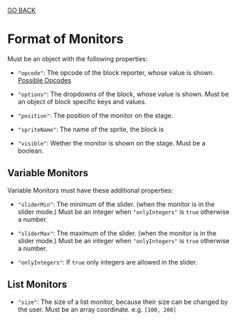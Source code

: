 [GO BACK](main.md)

# Format of Monitors

Must be an object with the following properties:
* `"opcode"`: The opcode of the block reporter, whose value is shown. [Possible Opcodes](other.md#menu-opcodes)

* `"options"`: The dropdowns of the block, whose value is shown. Must be an object of block specific keys and values.

* `"position"`: The position of the monitor on the stage.

* `"spriteName"`: The name of the sprite, the block is 

* `"visible"`: Wether the monitor is shown on the stage. Must be a boolean.

## Variable Monitors
Variable Monitors must have these additional properties:
* `"sliderMin"`: The minimum of the slider. (when the monitor is in the slider mode.) Must be an integer when `"onlyIntegers"` is `true` otherwise a number.

* `"sliderMax"`: The maximum of the slider. (when the monitor is in the slider mode.) Must be an integer when `"onlyIntegers"` is `true` otherwise a number.

* `"onlyIntegers"`: If `true` only integers are allowed in the slider.

## List Monitors
* `"size"`: The size of a list monitor, because their size can be changed by the user. Must be an array coordinate. e.g. `[100, 200]`

